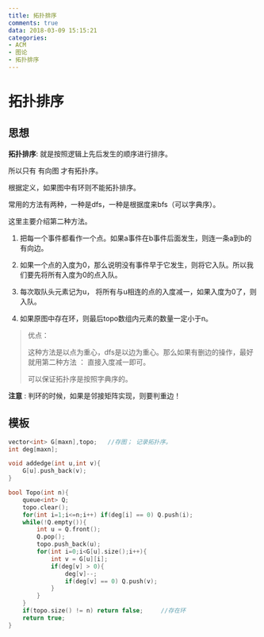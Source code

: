 ```yaml
---
title: 拓扑排序
comments: true
data: 2018-03-09 15:15:21
categories:
- ACM
- 图论
- 拓扑排序
---
```


# 拓扑排序

## 思想

**拓扑排序**: 就是按照逻辑上先后发生的顺序进行排序。

所以只有 有向图 才有拓扑序。

根据定义，如果图中有环则不能拓扑排序。

常用的方法有两种，一种是dfs，一种是根据度来bfs（可以字典序）。

这里主要介绍第二种方法。

1. 把每一个事件都看作一个点。如果a事件在b事件后面发生，则连一条a到b的有向边。

2. 如果一个点的入度为0，那么说明没有事件早于它发生，则将它入队。所以我们要先将所有入度为0的点入队。

3. 每次取队头元素记为u， 将所有与u相连的点的入度减一，如果入度为0了，则入队。

4. 如果原图中存在环，则最后topo数组内元素的数量一定小于n。

>优点：
>
>这种方法是以点为重心，dfs是以边为重心。那么如果有删边的操作，最好就用第二种方法 ： 直接入度减一即可。
>
>可以保证拓扑序是按照字典序的。


**注意** : 判环的时候，如果是邻接矩阵实现，则要判重边！

## 模板
```cpp
vector<int> G[maxn],topo;   //存图； 记录拓扑序。
int deg[maxn];

void addedge(int u,int v){
    G[u].push_back(v);
}

bool Topo(int n){
    queue<int> Q;
    topo.clear();
    for(int i=1;i<=n;i++) if(deg[i] == 0) Q.push(i);
    while(!Q.empty()){
        int u = Q.front();
        Q.pop();
        topo.push_back(u);
        for(int i=0;i<G[u].size();i++){
            int v = G[u][i];
            if(deg[v] > 0){
                deg[v]--;
                if(deg[v] == 0) Q.push(v);
            }
        }
    }
    if(topo.size() != n) return false;     //存在环
    return true;
}

```
